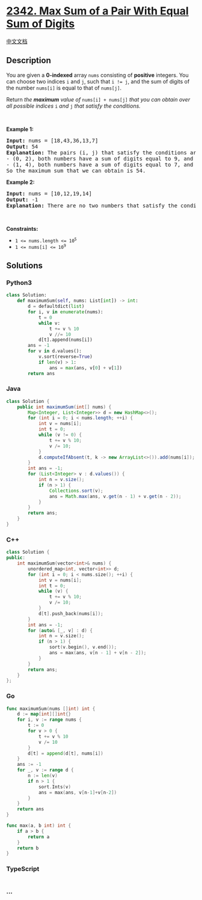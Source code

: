 # [2342. Max Sum of a Pair With Equal Sum of Digits](https://leetcode.com/problems/max-sum-of-a-pair-with-equal-sum-of-digits)

[中文文档](/solution/2300-2399/2342.Max%20Sum%20of%20a%20Pair%20With%20Equal%20Sum%20of%20Digits/README.md)

## Description

<p>You are given a <strong>0-indexed</strong> array <code>nums</code> consisting of <strong>positive</strong> integers. You can choose two indices <code>i</code> and <code>j</code>, such that <code>i != j</code>, and the sum of digits of the number <code>nums[i]</code> is equal to that of <code>nums[j]</code>.</p>

<p>Return <em>the <strong>maximum</strong> value of </em><code>nums[i] + nums[j]</code><em> that you can obtain over all possible indices </em><code>i</code><em> and </em><code>j</code><em> that satisfy the conditions.</em></p>

<p>&nbsp;</p>
<p><strong class="example">Example 1:</strong></p>

<pre>
<strong>Input:</strong> nums = [18,43,36,13,7]
<strong>Output:</strong> 54
<strong>Explanation:</strong> The pairs (i, j) that satisfy the conditions are:
- (0, 2), both numbers have a sum of digits equal to 9, and their sum is 18 + 36 = 54.
- (1, 4), both numbers have a sum of digits equal to 7, and their sum is 43 + 7 = 50.
So the maximum sum that we can obtain is 54.
</pre>

<p><strong class="example">Example 2:</strong></p>

<pre>
<strong>Input:</strong> nums = [10,12,19,14]
<strong>Output:</strong> -1
<strong>Explanation:</strong> There are no two numbers that satisfy the conditions, so we return -1.
</pre>

<p>&nbsp;</p>
<p><strong>Constraints:</strong></p>

<ul>
	<li><code>1 &lt;= nums.length &lt;= 10<sup>5</sup></code></li>
	<li><code>1 &lt;= nums[i] &lt;= 10<sup>9</sup></code></li>
</ul>

## Solutions

<!-- tabs:start -->

### **Python3**

```python
class Solution:
    def maximumSum(self, nums: List[int]) -> int:
        d = defaultdict(list)
        for i, v in enumerate(nums):
            t = 0
            while v:
                t += v % 10
                v //= 10
            d[t].append(nums[i])
        ans = -1
        for v in d.values():
            v.sort(reverse=True)
            if len(v) > 1:
                ans = max(ans, v[0] + v[1])
        return ans
```

### **Java**

```java
class Solution {
    public int maximumSum(int[] nums) {
        Map<Integer, List<Integer>> d = new HashMap<>();
        for (int i = 0; i < nums.length; ++i) {
            int v = nums[i];
            int t = 0;
            while (v != 0) {
                t += v % 10;
                v /= 10;
            }
            d.computeIfAbsent(t, k -> new ArrayList<>()).add(nums[i]);
        }
        int ans = -1;
        for (List<Integer> v : d.values()) {
            int n = v.size();
            if (n > 1) {
                Collections.sort(v);
                ans = Math.max(ans, v.get(n - 1) + v.get(n - 2));
            }
        }
        return ans;
    }
}
```

### **C++**

```cpp
class Solution {
public:
    int maximumSum(vector<int>& nums) {
        unordered_map<int, vector<int>> d;
        for (int i = 0; i < nums.size(); ++i) {
            int v = nums[i];
            int t = 0;
            while (v) {
                t += v % 10;
                v /= 10;
            }
            d[t].push_back(nums[i]);
        }
        int ans = -1;
        for (auto& [_, v] : d) {
            int n = v.size();
            if (n > 1) {
                sort(v.begin(), v.end());
                ans = max(ans, v[n - 1] + v[n - 2]);
            }
        }
        return ans;
    }
};
```

### **Go**

```go
func maximumSum(nums []int) int {
	d := map[int][]int{}
	for i, v := range nums {
		t := 0
		for v > 0 {
			t += v % 10
			v /= 10
		}
		d[t] = append(d[t], nums[i])
	}
	ans := -1
	for _, v := range d {
		n := len(v)
		if n > 1 {
			sort.Ints(v)
			ans = max(ans, v[n-1]+v[n-2])
		}
	}
	return ans
}

func max(a, b int) int {
	if a > b {
		return a
	}
	return b
}
```

### **TypeScript**

```ts

```

### **...**

```

```

<!-- tabs:end -->
